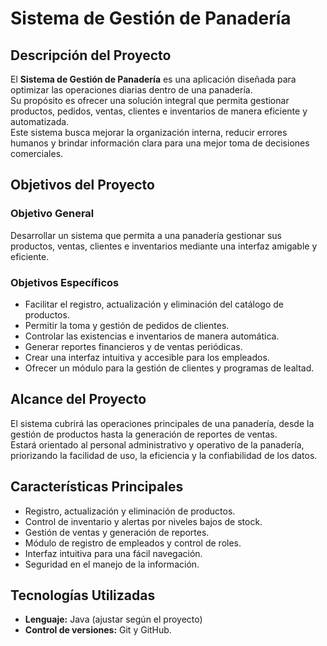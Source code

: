 # Sistema de Gestión de Panadería

## Descripción del Proyecto
El **Sistema de Gestión de Panadería** es una aplicación diseñada para optimizar las operaciones diarias dentro de una panadería.  
Su propósito es ofrecer una solución integral que permita gestionar productos, pedidos, ventas, clientes e inventarios de manera eficiente y automatizada.  
Este sistema busca mejorar la organización interna, reducir errores humanos y brindar información clara para una mejor toma de decisiones comerciales.

## Objetivos del Proyecto

### Objetivo General
Desarrollar un sistema que permita a una panadería gestionar sus productos, ventas, clientes e inventarios mediante una interfaz amigable y eficiente.

### Objetivos Específicos
- Facilitar el registro, actualización y eliminación del catálogo de productos.  
- Permitir la toma y gestión de pedidos de clientes.  
- Controlar las existencias e inventarios de manera automática.  
- Generar reportes financieros y de ventas periódicas.  
- Crear una interfaz intuitiva y accesible para los empleados.  
- Ofrecer un módulo para la gestión de clientes y programas de lealtad.  

## Alcance del Proyecto
El sistema cubrirá las operaciones principales de una panadería, desde la gestión de productos hasta la generación de reportes de ventas.  
Estará orientado al personal administrativo y operativo de la panadería, priorizando la facilidad de uso, la eficiencia y la confiabilidad de los datos.

## Características Principales
- Registro, actualización y eliminación de productos.  
- Control de inventario y alertas por niveles bajos de stock.  
- Gestión de ventas y generación de reportes.  
- Módulo de registro de empleados y control de roles.  
- Interfaz intuitiva para una fácil navegación.  
- Seguridad en el manejo de la información.

## Tecnologías Utilizadas
- **Lenguaje:** Java (ajustar según el proyecto)
- **Control de versiones:** Git y GitHub.
